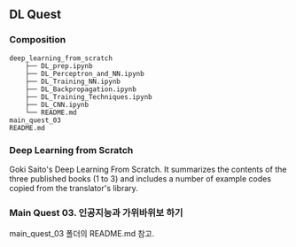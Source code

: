 ## DL Quest

### Composition


```
deep_learning_from_scratch
    ├── DL_prep.ipynb
    ├── DL_Perceptron_and_NN.ipynb
    ├── DL_Training_NN.ipynb
    ├── DL_Backpropagation.ipynb
    ├── DL_Training_Techniques.ipynb
    ├── DL_CNN.ipynb
    └── README.md
main_quest_03
README.md
```


### Deep Learning from Scratch


Goki Saito's Deep Learning From Scratch. It summarizes the contents of the three published books (1 to 3) and includes a number of example codes copied from the translator's library.


### Main Quest 03. 인공지능과 가위바위보 하기


main_quest_03 폴더의 README.md 참고.  


